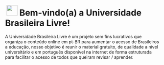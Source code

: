 <h1><img style="width:35px; margin-left:5px;" src="https://media.tenor.com/itjFesV8_RUAAAAj/soulja-boy-pepe.gif"> Bem-vindo(a) a Universidade Brasileira Livre!</h1>

<p>A Universidade Brasileira Livre é um projeto sem fins lucrativos que organiza o conteúdo online em pt-BR para aumentar o acesso de Brasileiros a educação, nosso objetivo é reunir o material gratuito, de qualidade a nível universitário e em português disponível na internet de forma estruturada para facilitar o acesso de todos que queiram revisar / aprender.</p>

